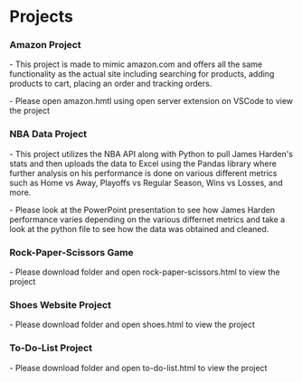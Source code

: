 # Projects
<h3>Amazon Project</h3>
- This project is made to mimic amazon.com and offers all the same functionality as the actual site including searching for products, adding products to cart, placing an order and tracking orders.
<p> - Please open amazon.hmtl using open server extension on VSCode to view the project</p>
<h3>NBA Data Project</h3> 
- This project utilizes the NBA API along with Python to pull James Harden's stats and then uploads the data to Excel using the Pandas library where further analysis on his performance is done on various different metrics such as Home vs Away, Playoffs vs Regular Season, Wins vs Losses, and more.
<p> - Please look at the PowerPoint presentation to see how James Harden performance varies depending on the various differnet metrics and take a look at the python file to see how the data was obtained and cleaned.</p>
<h3>Rock-Paper-Scissors Game</h3> 
<p>- Please download folder and open rock-paper-scissors.html to view the project</p>
<h3>Shoes Website Project</h3> 
<p>- Please download folder and open shoes.html to view the project</p>
<h3>To-Do-List Project</h3> 
<p>- Please download folder and open to-do-list.html to view the project</p>
